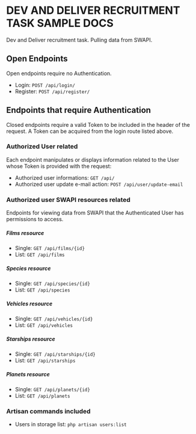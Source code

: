 # DEV AND DELIVER RECRUITMENT TASK SAMPLE DOCS

Dev and Deliver recruitment task. Pulling data from SWAPI. 

## Open Endpoints

Open endpoints require no Authentication.

* Login: `POST /api/login/`
* Register: `POST /api/register/`

## Endpoints that require Authentication

Closed endpoints require a valid Token to be included in the header of the
request. A Token can be acquired from the login route listed above.

### Authorized User related

Each endpoint manipulates or displays information related to the User whose
Token is provided with the request:

* Authorized user informations: `GET /api/`
* Authorized user update e-mail action: `POST /api/user/update-email`

### Authorized user SWAPI resources related

Endpoints for viewing data from SWAPI that the Authenticated User
has permissions to access.

##### Films resource
* Single: `GET /api/films/{id}`
* List: `GET /api/films`

##### Species resource
* Single: `GET /api/species/{id}`
* List: `GET /api/species`

##### Vehicles resource
* Single: `GET /api/vehicles/{id}`
* List: `GET /api/vehicles`

##### Starships resource
* Single: `GET /api/starships/{id}`
* List: `GET /api/starships`

##### Planets resource
* Single: `GET /api/planets/{id}`
* List: `GET /api/planets`

### Artisan commands included

* Users in storage list: `php artisan users:list`
